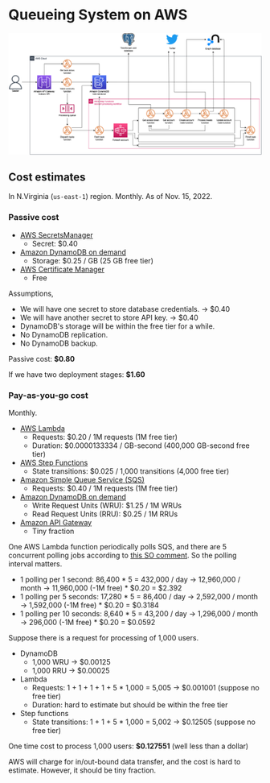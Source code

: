 # Queueing System on AWS

![Queueing system on AWS](./queueing-system-on-aws.png)

## Cost estimates

In N.Virginia (`us-east-1`) region.
Monthly.
As of Nov. 15, 2022.

### Passive cost

- [AWS SecretsManager](https://aws.amazon.com/secrets-manager/pricing/)
    - Secret: $0.40
- [Amazon DynamoDB on demand](https://aws.amazon.com/dynamodb/pricing/on-demand/)
    - Storage: $0.25 / GB (25 GB free tier)
- [AWS Certificate Manager](https://aws.amazon.com/certificate-manager/pricing/)
    - Free

Assumptions,
- We will have one secret to store database credentials. &rightarrow; $0.40
- We will have another secret to store API key. &rightarrow; $0.40
- DynamoDB's storage will be within the free tier for a while.
- No DynamoDB replication.
- No DynamoDB backup.

Passive cost: **$0.80**

If we have two deployment stages: **$1.60**

### Pay-as-you-go cost

Monthly.

- [AWS Lambda](https://aws.amazon.com/lambda/pricing/)
    - Requests: $0.20 / 1M requests (1M free tier)
    - Duration: $0.0000133334 / GB-second (400,000 GB-second free tier)
- [AWS Step Functions](https://aws.amazon.com/step-functions/pricing/)
    - State transitions: $0.025 / 1,000 transitions (4,000 free tier)
- [Amazon Simple Queue Service (SQS)](https://aws.amazon.com/sqs/pricing/)
    - Requests: $0.40 / 1M requests (1M free tier)
- [Amazon DynamoDB on demand](https://aws.amazon.com/dynamodb/pricing/on-demand/)
    - Write Request Units (WRU): $1.25 / 1M WRUs
    - Read Request Units (RRU): $0.25 / 1M RRUs
- [Amazon API Gateway](https://aws.amazon.com/api-gateway/pricing/)
    - Tiny fraction

One AWS Lambda function periodically polls SQS, and there are 5 concurrent polling jobs according to [this SO comment](https://stackoverflow.com/a/59452929).
So the polling interval matters.
- 1 polling per 1 second: 86,400 * 5 = 432,000 / day &rightarrow; 12,960,000 / month &rightarrow; 11,960,000 (-1M free) * $0.20 = $2.392
- 1 polling per 5 seconds: 17,280 * 5 = 86,400 / day &rightarrow; 2,592,000 / month &rightarrow; 1,592,000 (-1M free) * $0.20 = $0.3184
- 1 polling per 10 seconds: 8,640 * 5 = 43,200 / day &rightarrow; 1,296,000 / month &rightarrow; 296,000 (-1M free) * $0.20 = $0.0592

Suppose there is a request for processing of 1,000 users.
- DynamoDB
    - 1,000 WRU &rightarrow; $0.00125
    - 1,000 RRU &rightarrow; $0.00025
- Lambda
    - Requests: 1 + 1 + 1 + 1 + 5 * 1,000 = 5,005 &rightarrow; $0.001001 (suppose no free tier)
    - Duration: hard to estimate but should be within the free tier
- Step functions
    - State transitions: 1 + 1 + 5 * 1,000 = 5,002 &rightarrow; $0.12505 (suppose no free tier)

One time cost to process 1,000 users: **$0.127551** (well less than a dollar)

AWS will charge for in/out-bound data transfer, and the cost is hard to estimate.
However, it should be tiny fraction.